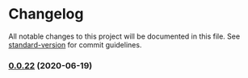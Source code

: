 # Changelog

All notable changes to this project will be documented in this file. See [standard-version](https://github.com/conventional-changelog/standard-version) for commit guidelines.

### [0.0.22](https://github.com/politics-rewired/pg-compose/compare/v0.0.21...v0.0.22) (2020-06-19)
